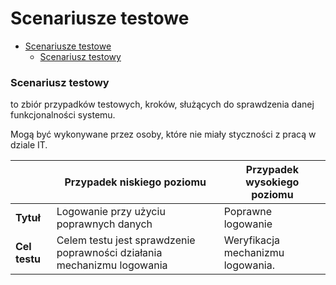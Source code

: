 # Scenariusze testowe

- [Scenariusze testowe](#Scenariusze%20testowe)
  - [Scenariusz testowy](#Scenariusz%20testowy)


### Scenariusz testowy

to zbiór przypadków testowych, kroków, służących do sprawdzenia danej funkcjonalności systemu.

Mogą być wykonywane przez osoby, które nie miały styczności z pracą w dziale IT.

&nbsp; | **Przypadek niskiego poziomu** | **Przypadek wysokiego poziomu**
--|---------------------------|----------------------------
**Tytuł** | Logowanie przy użyciu poprawnych danych | Poprawne logowanie
**Cel testu** | Celem testu jest sprawdzenie poprawności działania mechanizmu logowania | Weryfikacja mechanizmu logowania.